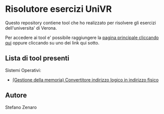 # Risolutore esercizi UniVR

Questo repository contiene tool che ho realizzato per risolvere gli esercizi dell'universita' di Verona.

Per accedere ai tool e' possibile raggiungere la [pagina principale cliccando qui](https://mario33881.github.io/univr-exercise-resolvers/) oppure cliccando su uno dei link qui sotto.

## Lista di tool presenti

Sistemi Operativi:
* [(Gestione della memoria) Convertitore indirizzo logico in indirizzo fisico](https://mario33881.github.io/univr-exercise-resolvers/sistemi_operativi/logical_to_physical_address/index.html)

## Autore
Stefano Zenaro
